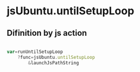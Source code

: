 # jsUbuntu.untilSetupLoop

## Difinition by js action

```js.js

var=runUntilSetupLoop
	?func=jsUbuntu.untilSetupLoop
		&launchJsPathString
```


